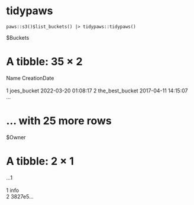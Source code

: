 # tidypaws

```{r}
paws::s3()$list_buckets() |> tidypaws::tidypaws()
```

$Buckets
# A tibble: 35 × 2
   Name                 CreationDate       
   <chr>                <dttm>             
 1 joes_bucket          2022-03-20 01:08:17
 2 the_best_bucket      2017-04-11 14:15:07
 ...
# … with 25 more rows

$Owner
# A tibble: 2 × 1
  ...1                                                            
  <chr>                                                           
1 info                                                            
2 3827e5...
